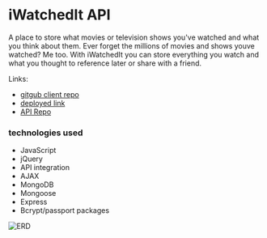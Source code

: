 # iWatchedIt API

A place to store what movies or television shows you've watched and what you think about them. Ever forget the millions of movies and shows youve watched? Me too. With iWatchedIt you can store everything you watch and what you thought to reference later or share with a friend.

Links:
- [gitgub client repo](https://github.com/iamcoryv/iwatchedit-client)
- [deployed link](https://iamcoryv.github.io/iwatchedit-client/)
- [API Repo](https://github.com/iamcoryv/iwatchedit-api)

### technologies used
- JavaScript
- jQuery
- API integration
- AJAX
- MongoDB
- Mongoose
- Express
 - Bcrypt/passport packages

![ERD](https://imgur.com/n9vFXVf)
